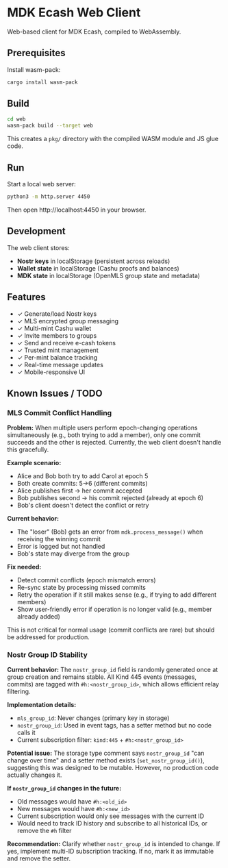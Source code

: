 # MDK Ecash Web Client

Web-based client for MDK Ecash, compiled to WebAssembly.

## Prerequisites

Install wasm-pack:
```bash
cargo install wasm-pack
```

## Build

```bash
cd web
wasm-pack build --target web
```

This creates a `pkg/` directory with the compiled WASM module and JS glue code.

## Run

Start a local web server:

```bash
python3 -m http.server 4450
```

Then open http://localhost:4450 in your browser.

## Development

The web client stores:
- **Nostr keys** in localStorage (persistent across reloads)
- **Wallet state** in localStorage (Cashu proofs and balances)
- **MDK state** in localStorage (OpenMLS group state and metadata)

## Features

- ✓ Generate/load Nostr keys
- ✓ MLS encrypted group messaging
- ✓ Multi-mint Cashu wallet
- ✓ Invite members to groups
- ✓ Send and receive e-cash tokens
- ✓ Trusted mint management
- ✓ Per-mint balance tracking
- ✓ Real-time message updates
- ✓ Mobile-responsive UI

## Known Issues / TODO

### MLS Commit Conflict Handling

**Problem:** When multiple users perform epoch-changing operations simultaneously (e.g., both trying to add a member), only one commit succeeds and the other is rejected. Currently, the web client doesn't handle this gracefully.

**Example scenario:**
- Alice and Bob both try to add Carol at epoch 5
- Both create commits: 5→6 (different commits)
- Alice publishes first → her commit accepted
- Bob publishes second → his commit rejected (already at epoch 6)
- Bob's client doesn't detect the conflict or retry

**Current behavior:**
- The "loser" (Bob) gets an error from `mdk.process_message()` when receiving the winning commit
- Error is logged but not handled
- Bob's state may diverge from the group

**Fix needed:**
- Detect commit conflicts (epoch mismatch errors)
- Re-sync state by processing missed commits
- Retry the operation if it still makes sense (e.g., if trying to add different members)
- Show user-friendly error if operation is no longer valid (e.g., member already added)

This is not critical for normal usage (commit conflicts are rare) but should be addressed for production.

### Nostr Group ID Stability

**Current behavior:** The `nostr_group_id` field is randomly generated once at group creation and remains stable. All Kind 445 events (messages, commits) are tagged with `#h:<nostr_group_id>`, which allows efficient relay filtering.

**Implementation details:**
- `mls_group_id`: Never changes (primary key in storage)
- `nostr_group_id`: Used in event tags, has a setter method but no code calls it
- Current subscription filter: `kind:445` + `#h:<nostr_group_id>`

**Potential issue:** The storage type comment says `nostr_group_id` "can change over time" and a setter method exists (`set_nostr_group_id()`), suggesting this was designed to be mutable. However, no production code actually changes it.

**If `nostr_group_id` changes in the future:**
- Old messages would have `#h:<old_id>`
- New messages would have `#h:<new_id>`
- Current subscription would only see messages with the current ID
- Would need to track ID history and subscribe to all historical IDs, or remove the `#h` filter

**Recommendation:** Clarify whether `nostr_group_id` is intended to change. If yes, implement multi-ID subscription tracking. If no, mark it as immutable and remove the setter.
